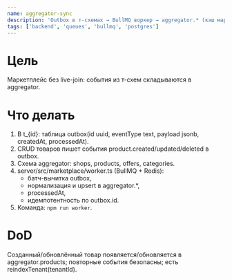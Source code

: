 ```yaml
---
name: aggregator-sync
description: 'Outbox в т-схемах → BullMQ воркер → aggregator.* (кэш маркетплейса) с идемпотентностью.'
tags: ['backend', 'queues', 'bullmq', 'postgres']
---
```


# Цель

Маркетплейс без live-join: события из т-схем складываются в aggregator.

# Что делать

1. В t\_{id}: таблица outbox(id uuid, eventType text, payload jsonb, createdAt, processedAt).
2. CRUD товаров пишет события product.created/updated/deleted в outbox.
3. Схема aggregator: shops, products, offers, categories.
4. server/src/marketplace/worker.ts (BullMQ + Redis):
   - батч-вычитка outbox,
   - нормализация и upsert в aggregator.\*,
   - processedAt,
   - идемпотентность по outbox.id.
5. Команда: `npm run worker`.

# DoD

Созданный/обновлённый товар появляется/обновляется в aggregator.products; повторные события безопасны; есть reindexTenant(tenantId).

